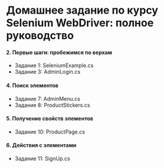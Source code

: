 # Домашнее задание по курсу Selenium WebDriver: полное руководство

#### 2. Первые шаги: пробежимся по верхам
- Задание 1: SeleniumExample.cs
- Задание 3: AdminLogin.cs

#### 4. Поиск элементов
- Задание 7: AdminMenu.cs
- Задание 8: ProductStickers.cs

#### 5. Получение свойств элементов
- Задание 10: ProductPage.cs

#### 6. Действия с элементами
- Задание 11: SignUp.cs
